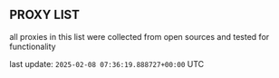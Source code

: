 ## PROXY LIST

all proxies in this list were collected from open sources and tested for functionality

last update: `2025-02-08 07:36:19.888727+00:00` UTC